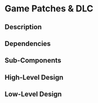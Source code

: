 # Game Patches & DLC

## Description

## Dependencies

## Sub-Components

## High-Level Design

## Low-Level Design
